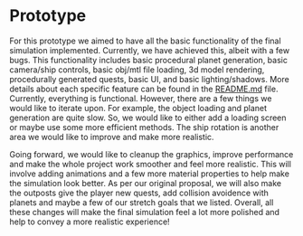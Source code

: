 # Prototype
For this prototype we aimed to have all the basic functionality of the final simulation implemented. Currently, we have achieved this, albeit with a few bugs. This functionality includes basic procedural planet generation, basic camera/ship controls, basic obj/mtl file loading, 3d model rendering, procedurally generated quests, basic UI, and basic lighting/shadows. More details about each specific feature can be found in the [README.md](./README.md) file. Currently, everything is functional. However, there are a few things we would like to iterate upon. For example, the object loading and planet generation are quite slow. So, we would like to either add a loading screen or maybe use some more efficient methods. The ship rotation is another area we would like to improve and make more realistic.

Going forward, we would like to cleanup the graphics, improve performance and make the whole project work smoother and feel more realistic. This will involve adding animations and a few more material properties to help make the simulation look better. As per our original proposal, we will also make the outposts give the player new quests, add collision avoidence with planets and maybe a few of our stretch goals that we listed. Overall, all these changes will make the final simulation feel a lot more polished and help to convey a more realistic experience!